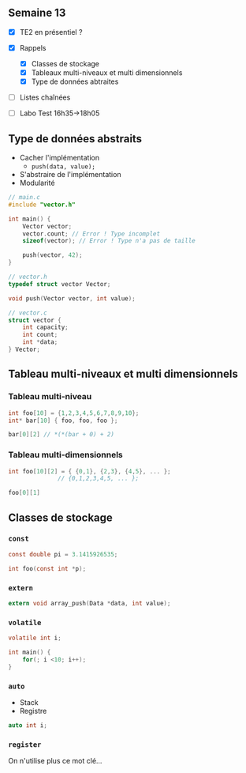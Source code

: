 ## Semaine 13

- [x] TE2 en présentiel ?
- [x] Rappels
  - [x] Classes de stockage
  - [x] Tableaux multi-niveaux et multi dimensionnels
  - [x] Type de données abtraites
- [ ] Listes chaînées

- [ ] Labo Test 16h35->18h05

## Type de données abstraits

- Cacher l'implémentation
  - `push(data, value);`
- S'abstraire de l'implémentation
- Modularité

```c
// main.c
#include "vector.h"

int main() {
    Vector vector;
    vector.count; // Error ! Type incomplet
    sizeof(vector); // Error ! Type n'a pas de taille

    push(vector, 42);
}
```

```c
// vector.h
typedef struct vector Vector;

void push(Vector vector, int value);
```

```c
// vector.c
struct vector {
    int capacity;
    int count;
    int *data;
} Vector;
```

## Tableau multi-niveaux et multi dimensionnels

### Tableau multi-niveau

```c
int foo[10] = {1,2,3,4,5,6,7,8,9,10};
int* bar[10] { foo, foo, foo };

bar[0][2] // *(*(bar + 0) + 2)
```

### Tableau multi-dimensionnels

```c
int foo[10][2] = { {0,1}, {2,3}, {4,5}, ... };
              // {0,1,2,3,4,5, ... };

foo[0][1]
```

## Classes de stockage

### `const`

```c
const double pi = 3.1415926535;

int foo(const int *p);
```

### `extern`

```c
extern void array_push(Data *data, int value);
```

### `volatile`

```c
volatile int i;

int main() {
    for(; i <10; i++);
}
```

### `auto`

- Stack
- Registre

```c
auto int i;
```

### `register`

On n'utilise plus ce mot clé...

